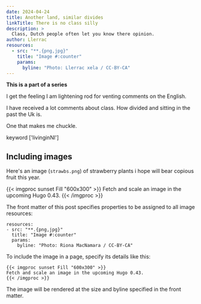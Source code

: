 ```yaml
---
date: 2024-04-24
title: Another land, similar divides
linkTitle: There is no class silly
description: >
  Class, Dutch people often let you know there opinion.
author: Llerrac
resources:
  - src: "**.{png,jpg}"
    title: "Image #:counter"
    params:
      byline: "Photo: Llerrac xela / CC-BY-CA"
---
```


**This is a part of a series**

I get the feeling I am lightening rod for venting comments on the English.

I have received a lot comments about class. How divided and sitting in the past the Uk is.

One that makes me chuckle.

keyword ['livinginNl']

## Including images

Here's an image (`strawbs.png`) of strawberry plants i hope will bear copious fruit this year.

{{< imgproc sunset Fill "600x300" >}}
Fetch and scale an image in the upcoming Hugo 0.43.
{{< /imgproc >}}

The front matter of this post specifies properties to be assigned to all image resources:



```
resources:
- src: "**.{png,jpg}"
  title: "Image #:counter"
  params:
    byline: "Photo: Riona MacNamara / CC-BY-CA"
```

To include the image in a page, specify its details like this:

```
{{< imgproc sunset Fill "600x300" >}}
Fetch and scale an image in the upcoming Hugo 0.43.
{{< /imgproc >}}
```

The image will be rendered at the size and byline specified in the front matter.


